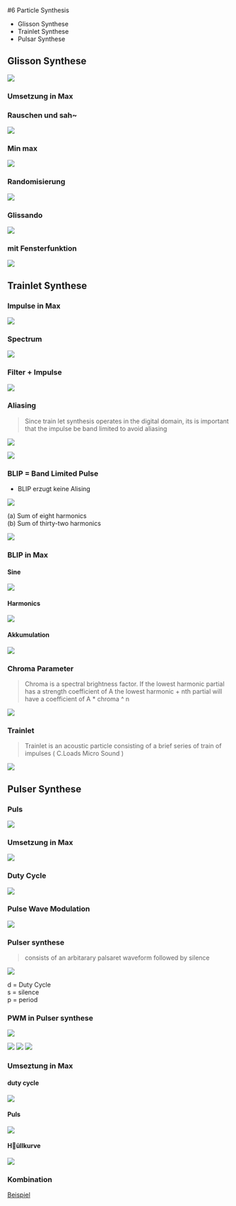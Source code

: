 #6 Particle Synthesis

- Glisson Synthese
- Trainlet Synthese
- Pulsar Synthese

## Glisson Synthese

![](K6/glisson.png)

### Umsetzung in Max

### Rauschen und sah~
![](K6/GLI1.png)

### Min max
![](K6/GLI2.png)

### Randomisierung

![](K6/GLI3.png)

### Glissando

![](K6/GLI4.png)

### mit Fensterfunktion

![](K6/GLI5.png)

## Trainlet Synthese

### Impulse in Max

![](K6/IMP1.png)

### Spectrum

![](K6/IMP2.png)

### Filter + Impulse

![](K6/IMP3.png)

### Aliasing

> Since train let synthesis operates in the digital domain, its is
important that the impulse be band limited to avoid aliasing

![](K6/IMP4.png)

![](K6/IMP5.png)

### BLIP = Band Limited Pulse

- BLIP erzugt keine Alising

![](K6/BLIP.png)

(a) Sum of eight harmonics  
(b) Sum of thirty-two harmonics

![](K6/formula.png)

### BLIP in Max
#### Sine

![](K6/IMP6.png)

#### Harmonics
![](K6/IMP7.png)

#### Akkumulation

![](K6/IMP8.png)

### Chroma Parameter

> Chroma is a spectral brightness factor.
>If the lowest harmonic partial has a strength coefficient of A the lowest harmonic + nth partial
 will have a coefficient of A * chroma ^ n

![](K6/IMP9.png)

### Trainlet

> Trainlet is an acoustic particle consisting of a brief series of train of impulses ( C.Loads Micro Sound )

![](K6/trainlet.png)


## Pulser Synthese

### Puls

![](K6/pulse.png)

### Umsetzung in Max

![](K6/PUL1.png)

### Duty Cycle

![](K6/dutycycle.png)


### Pulse Wave Modulation

![](K6/PWM.png)

### Pulser synthese

>  consists of an arbitarary palsaret waveform followed by silence

![](K6/pulser.png)

d = Duty Cycle  
s = silence  
p = period

### PWM in Pulser synthese

![](K6/pulser2.png)

![](K6/pulser3.png)
![](K6/pulser4.png)
![](K6/pulser5.png)

### Umseztung in Max

#### duty cycle
![](K6/PUL2.png)

#### Puls

![](K6/PUL3.png)

#### H￿üllkurve
![](K6/PUL4.png)

### Kombination

[Beispiel](K6/patches/PUL5.maxpat)

